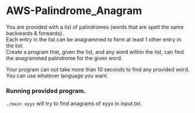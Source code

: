 # AWS-Palindrome_Anagram

You are provided with a list of palindromes (words that are spelt the same backwards & forwards).  
Each entry in the list can be anagrammed to form at least 1 other entry in the list.  
Create a program that, given the list, and any word within the list, can find the anagrammed palindrome for the given word.

Your program can not take more than 10 seconds to find any provided word.
You can use whatever language you want.

### Running provided program.
`./main xyyx` will try to find anagrams of xyyx in input.txt.

